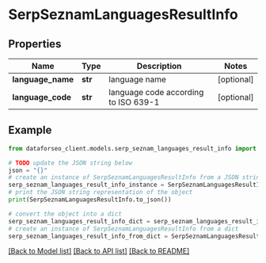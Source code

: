 # SerpSeznamLanguagesResultInfo


## Properties

Name | Type | Description | Notes
------------ | ------------- | ------------- | -------------
**language_name** | **str** | language name | [optional] 
**language_code** | **str** | language code according to ISO 639-1 | [optional] 

## Example

```python
from dataforseo_client.models.serp_seznam_languages_result_info import SerpSeznamLanguagesResultInfo

# TODO update the JSON string below
json = "{}"
# create an instance of SerpSeznamLanguagesResultInfo from a JSON string
serp_seznam_languages_result_info_instance = SerpSeznamLanguagesResultInfo.from_json(json)
# print the JSON string representation of the object
print(SerpSeznamLanguagesResultInfo.to_json())

# convert the object into a dict
serp_seznam_languages_result_info_dict = serp_seznam_languages_result_info_instance.to_dict()
# create an instance of SerpSeznamLanguagesResultInfo from a dict
serp_seznam_languages_result_info_from_dict = SerpSeznamLanguagesResultInfo.from_dict(serp_seznam_languages_result_info_dict)
```
[[Back to Model list]](../README.md#documentation-for-models) [[Back to API list]](../README.md#documentation-for-api-endpoints) [[Back to README]](../README.md)


